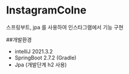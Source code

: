 # InstagramColne
스프링부트, jpa 를 사용하여 인스타그램에서 기능 구현

##개발환경
- intelliJ 2021.3.2
- SpringBoot 2.7.2 (Gradle)
- Jpa (개발단계 h2 사용)
